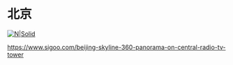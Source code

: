 # 北京
[![N|Solid](https://pics.sigoo.com/featureimgs/00018/025.jpg!featuredimg640x320)](https://www.sigoo.com/beijing-skyline-360-panorama-on-central-radio-tv-tower)

https://www.sigoo.com/beijing-skyline-360-panorama-on-central-radio-tv-tower
